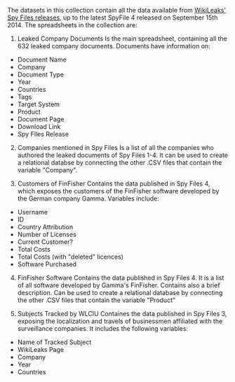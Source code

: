 The datasets in this collection contain all the data available from [WikiLeaks' Spy Files releases](https://wikileaks.org/the-spyfiles.html), up to the latest SpyFile 4 released on September 15th 2014.
The spreadsheets in the collection are:

1. Leaked Company Documents
Is the main spreadsheet, containing all the 632 leaked company documents. Documents have information on: 
  - Document Name
  - Company
  - Document Type	
  - Year
  - Countries
  - Tags
  - Target System	
  - Product	
  - Document Page	
  - Download Link	
  - Spy FIles Release
  
2. Companies mentioned in Spy Files
Is a list of all the companies who authored the leaked documents of Spy Files 1-4. It can be used to create a relational databse by connecting the other .CSV files that contain the variable "Company".

3. Customers of FinFisher
Contains the data published in Spy Files 4, which exposes the customers of the FinFisher software developed by the German company Gamma.
Variables include:
  - Username	
  - ID	
  - Country Attribution	
  - Number of Licenses	
  - Current Customer?	
  - Total Costs	
  - Total Costs (with "deleted" licences)
  - Software Purchased
  
4. FinFisher Software
Contains the data published in Spy Files 4.
It is a list of all software developed by Gamma's FinFisher. Contains also a brief description. Can be used to create a relational database by connecting the other .CSV files that contain the variable "Product"

5. Subjects Tracked by WLCIU
Containes the data published in Spy Files 3, exposing the localization and travels of businessmen affiliated with the surveillance companies.
It includes the following variables:
  - Name of Tracked Subject
  - WikiLeaks Page
  - Company
  - Year
  - Countries
